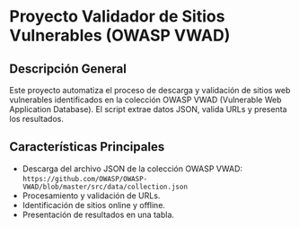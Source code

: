 # Proyecto Validador de Sitios Vulnerables (OWASP VWAD)

## Descripción General

Este proyecto automatiza el proceso de descarga y validación de sitios web vulnerables identificados en la colección OWASP VWAD (Vulnerable Web Application Database). 
 El script extrae datos JSON, valida URLs y presenta los resultados.

## Características Principales

*   Descarga del archivo JSON de la colección OWASP VWAD: `https://github.com/OWASP/OWASP-VWAD/blob/master/src/data/collection.json`
*   Procesamiento y validación de URLs.
*   Identificación de sitios online y offline.
*   Presentación de resultados en una tabla.


